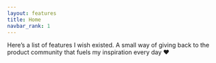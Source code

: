 ```yaml
---
layout: features
title: Home
navbar_rank: 1
---
```

Here’s a list of features I wish existed. A small way of giving back to the product community that fuels my inspiration every day ❤️
